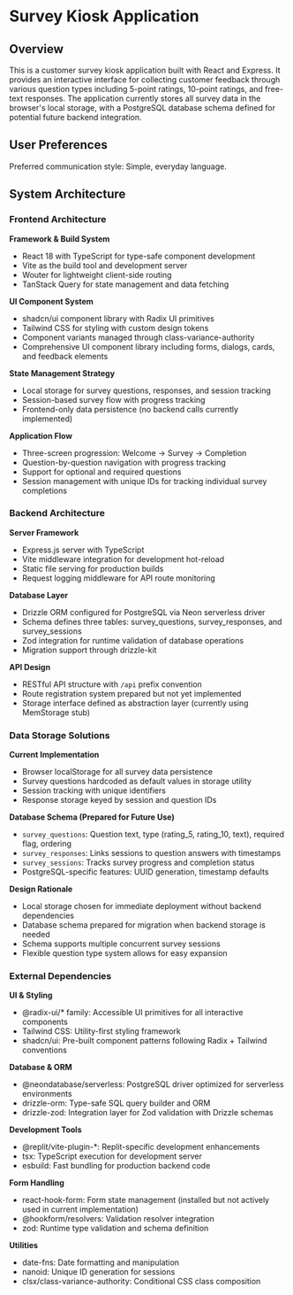 # Survey Kiosk Application

## Overview

This is a customer survey kiosk application built with React and Express. It provides an interactive interface for collecting customer feedback through various question types including 5-point ratings, 10-point ratings, and free-text responses. The application currently stores all survey data in the browser's local storage, with a PostgreSQL database schema defined for potential future backend integration.

## User Preferences

Preferred communication style: Simple, everyday language.

## System Architecture

### Frontend Architecture

**Framework & Build System**
- React 18 with TypeScript for type-safe component development
- Vite as the build tool and development server
- Wouter for lightweight client-side routing
- TanStack Query for state management and data fetching

**UI Component System**
- shadcn/ui component library with Radix UI primitives
- Tailwind CSS for styling with custom design tokens
- Component variants managed through class-variance-authority
- Comprehensive UI component library including forms, dialogs, cards, and feedback elements

**State Management Strategy**
- Local storage for survey questions, responses, and session tracking
- Session-based survey flow with progress tracking
- Frontend-only data persistence (no backend calls currently implemented)

**Application Flow**
- Three-screen progression: Welcome → Survey → Completion
- Question-by-question navigation with progress tracking
- Support for optional and required questions
- Session management with unique IDs for tracking individual survey completions

### Backend Architecture

**Server Framework**
- Express.js server with TypeScript
- Vite middleware integration for development hot-reload
- Static file serving for production builds
- Request logging middleware for API route monitoring

**Database Layer**
- Drizzle ORM configured for PostgreSQL via Neon serverless driver
- Schema defines three tables: survey_questions, survey_responses, and survey_sessions
- Zod integration for runtime validation of database operations
- Migration support through drizzle-kit

**API Design**
- RESTful API structure with `/api` prefix convention
- Route registration system prepared but not yet implemented
- Storage interface defined as abstraction layer (currently using MemStorage stub)

### Data Storage Solutions

**Current Implementation**
- Browser localStorage for all survey data persistence
- Survey questions hardcoded as default values in storage utility
- Session tracking with unique identifiers
- Response storage keyed by session and question IDs

**Database Schema (Prepared for Future Use)**
- `survey_questions`: Question text, type (rating_5, rating_10, text), required flag, ordering
- `survey_responses`: Links sessions to question answers with timestamps
- `survey_sessions`: Tracks survey progress and completion status
- PostgreSQL-specific features: UUID generation, timestamp defaults

**Design Rationale**
- Local storage chosen for immediate deployment without backend dependencies
- Database schema prepared for migration when backend storage is needed
- Schema supports multiple concurrent survey sessions
- Flexible question type system allows for easy expansion

### External Dependencies

**UI & Styling**
- @radix-ui/* family: Accessible UI primitives for all interactive components
- Tailwind CSS: Utility-first styling framework
- shadcn/ui: Pre-built component patterns following Radix + Tailwind conventions

**Database & ORM**
- @neondatabase/serverless: PostgreSQL driver optimized for serverless environments
- drizzle-orm: Type-safe SQL query builder and ORM
- drizzle-zod: Integration layer for Zod validation with Drizzle schemas

**Development Tools**
- @replit/vite-plugin-*: Replit-specific development enhancements
- tsx: TypeScript execution for development server
- esbuild: Fast bundling for production backend code

**Form Handling**
- react-hook-form: Form state management (installed but not actively used in current implementation)
- @hookform/resolvers: Validation resolver integration
- zod: Runtime type validation and schema definition

**Utilities**
- date-fns: Date formatting and manipulation
- nanoid: Unique ID generation for sessions
- clsx/class-variance-authority: Conditional CSS class composition